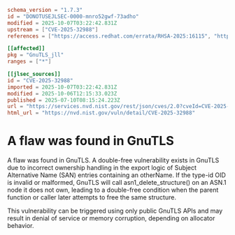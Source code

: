 ```toml
schema_version = "1.7.3"
id = "DONOTUSEJLSEC-0000-mnro52gwf-73adho"
modified = 2025-10-07T03:22:42.831Z
upstream = ["CVE-2025-32988"]
references = ["https://access.redhat.com/errata/RHSA-2025:16115", "https://access.redhat.com/errata/RHSA-2025:16116", "https://access.redhat.com/errata/RHSA-2025:17348", "https://access.redhat.com/errata/RHSA-2025:17361", "https://access.redhat.com/security/cve/CVE-2025-32988", "https://bugzilla.redhat.com/show_bug.cgi?id=2359622"]

[[affected]]
pkg = "GnuTLS_jll"
ranges = ["*"]

[[jlsec_sources]]
id = "CVE-2025-32988"
imported = 2025-10-07T03:22:42.831Z
modified = 2025-10-06T12:15:33.023Z
published = 2025-07-10T08:15:24.223Z
url = "https://services.nvd.nist.gov/rest/json/cves/2.0?cveId=CVE-2025-32988"
html_url = "https://nvd.nist.gov/vuln/detail/CVE-2025-32988"
```

# A flaw was found in GnuTLS

A flaw was found in GnuTLS. A double-free vulnerability exists in GnuTLS due to incorrect ownership handling in the export logic of Subject Alternative Name (SAN) entries containing an otherName. If the type-id OID is invalid or malformed, GnuTLS will call asn1_delete_structure() on an ASN.1 node it does not own, leading to a double-free condition when the parent function or caller later attempts to free the same structure.

This vulnerability can be triggered using only public GnuTLS APIs and may result in denial of service or memory corruption, depending on allocator behavior.

